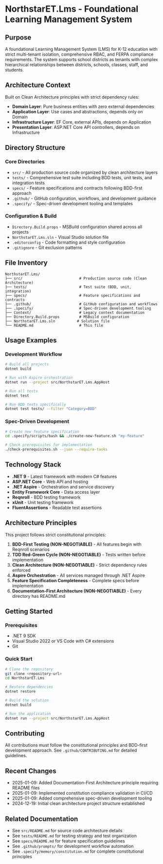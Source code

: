 # NorthstarET.Lms - Foundational Learning Management System

## Purpose
A foundational Learning Management System (LMS) for K-12 education with strict multi-tenant isolation, comprehensive RBAC, and FERPA compliance requirements. The system supports school districts as tenants with complex hierarchical relationships between districts, schools, classes, staff, and students.

## Architecture Context
Built on Clean Architecture principles with strict dependency rules:
- **Domain Layer**: Pure business entities with zero external dependencies
- **Application Layer**: Use cases and abstractions, depends only on Domain
- **Infrastructure Layer**: EF Core, external APIs, depends on Application
- **Presentation Layer**: ASP.NET Core API controllers, depends on Infrastructure

## Directory Structure

### Core Directories
- `src/` - All production source code organized by clean architecture layers
- `tests/` - Comprehensive test suite including BDD tests, unit tests, and integration tests
- `specs/` - Feature specifications and contracts following BDD-first approach
- `.github/` - GitHub configuration, workflows, and development guidance
- `.specify/` - Spec-driven development tooling and templates

### Configuration & Build
- `Directory.Build.props` - MSBuild configuration shared across all projects
- `NorthstarET.Lms.sln` - Visual Studio solution file
- `.editorconfig` - Code formatting and style configuration
- `.gitignore` - Git exclusion patterns

## File Inventory
```
NorthstarET.Lms/
├── src/                          # Production source code (Clean Architecture)
├── tests/                        # Test suite (BDD, unit, integration)  
├── specs/                        # Feature specifications and contracts
├── .github/                      # GitHub configuration and workflows
├── .specify/                     # Spec-driven development tooling
├── Context/                      # Legacy context documentation
├── Directory.Build.props         # MSBuild configuration
├── NorthstarET.Lms.sln          # Solution file
└── README.md                     # This file
```

## Usage Examples

### Development Workflow
```bash
# Build all projects
dotnet build

# Run with Aspire orchestration
dotnet run --project src/NorthstarET.Lms.AppHost

# Run all tests
dotnet test

# Run BDD tests specifically
dotnet test tests/ --filter "Category=BDD"
```

### Spec-Driven Development
```bash
# Create new feature specification
cd .specify/scripts/bash && ./create-new-feature.sh "my-feature"

# Check prerequisites for implementation
./check-prerequisites.sh --json --require-tasks
```

## Technology Stack
- **.NET 9** - Latest framework with modern C# features
- **ASP.NET Core** - Web API and hosting
- **.NET Aspire** - Orchestration and service discovery
- **Entity Framework Core** - Data access layer
- **Reqnroll** - BDD testing framework
- **xUnit** - Unit testing framework
- **FluentAssertions** - Readable test assertions

## Architecture Principles
This project follows strict constitutional principles:

1. **BDD-First Testing (NON-NEGOTIABLE)** - All features begin with Reqnroll scenarios
2. **TDD Red-Green Cycle (NON-NEGOTIABLE)** - Tests written before implementation  
3. **Clean Architecture (NON-NEGOTIABLE)** - Strict dependency rules enforced
4. **Aspire Orchestration** - All services managed through .NET Aspire
5. **Feature Specification Completeness** - Complete specs before implementation
6. **Documentation-First Architecture (NON-NEGOTIABLE)** - Every directory has README.md

## Getting Started

### Prerequisites
- .NET 9 SDK
- Visual Studio 2022 or VS Code with C# extensions
- Git

### Quick Start
```bash
# Clone the repository
git clone <repository-url>
cd NorthstarET.Lms

# Restore dependencies
dotnet restore

# Build the solution
dotnet build

# Run the application
dotnet run --project src/NorthstarET.Lms.AppHost
```

## Contributing
All contributions must follow the constitutional principles and BDD-first development approach. See `.github/CONTRIBUTING.md` for detailed guidelines.

## Recent Changes
- 2025-01-09: Added Documentation-First Architecture principle requiring README files
- 2025-01-09: Implemented constitution compliance validation in CI/CD
- 2025-01-09: Added comprehensive spec-driven development tooling
- 2024-12-19: Initial clean architecture project structure established

## Related Documentation
- See `src/README.md` for source code architecture details
- See `tests/README.md` for testing strategy and test organization
- See `specs/README.md` for feature specification guidelines  
- See `.github/prompts/` for development workflow automation
- See `.specify/memory/constitution.md` for complete constitutional principles